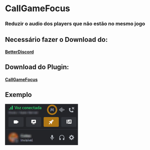 # CallGameFocus
### Reduzir o audio dos players que não estão no mesmo jogo

## Necessário fazer o Download do: 
#### [BetterDiscord](https://betterdiscord.app/)

## Download do Plugin: 
#### [CallGameFocus](https://raw.githubusercontent.com/EricCoisa/BDiscord-Plugins/main/CallGameFocus/build/CallGameFocus.plugin.js?token=GHSAT0AAAAAACD2S5UKZ7IX4VET6KZRHRCMZE45O7A)

## Exemplo
![1](https://github.com/EricCoisa/BDiscord-Plugins/blob/main/CallGameFocus/util/CallGameFocus-Example.png?raw=true)